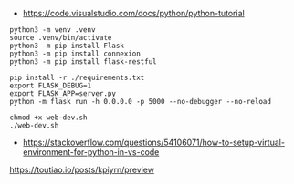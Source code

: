 - https://code.visualstudio.com/docs/python/python-tutorial

```
python3 -m venv .venv
source .venv/bin/activate
python3 -m pip install Flask
python3 -m pip install connexion
python3 -m pip install flask-restful

pip install -r ./requirements.txt
export FLASK_DEBUG=1
export FLASK_APP=server.py
python -m flask run -h 0.0.0.0 -p 5000 --no-debugger --no-reload

chmod +x web-dev.sh
./web-dev.sh
```

- https://stackoverflow.com/questions/54106071/how-to-setup-virtual-environment-for-python-in-vs-code

https://toutiao.io/posts/kpiyrn/preview
